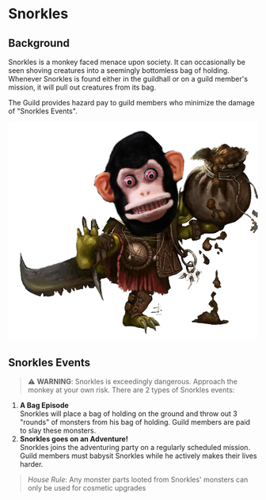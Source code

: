 # Snorkles

## Background

Snorkles is a monkey faced menace upon society.
It can occasionally be seen shoving creatures into a seemingly bottomless bag of holding.
Whenever Snorkles is found either in the guildhall or on a guild member's mission, it will pull out creatures from its bag.

The Guild provides hazard pay to guild members who minimize the damage of "Snorkles Events".

![Artistic Representation of Snorkels](/img/npcs/Snorkles.png)

## Snorkles Events

> :warning: **WARNING**: Snorkles is exceedingly dangerous. Approach the monkey at your own risk.
> There are 2 types of Snorkles events:

1. **A Bag Episode**  
   Snorkles will place a bag of holding on the ground and throw out 3 "rounds" of monsters from his bag of holding.
   Guild members are paid to slay these monsters.
2. **Snorkles goes on an Adventure!**  
   Snorkles joins the adventuring party on a regularly scheduled mission.
   Guild members must babysit Snorkles while he actively makes their lives harder.

> _House Rule_: Any monster parts looted from Snorkles' monsters can only be used for cosmetic upgrades
